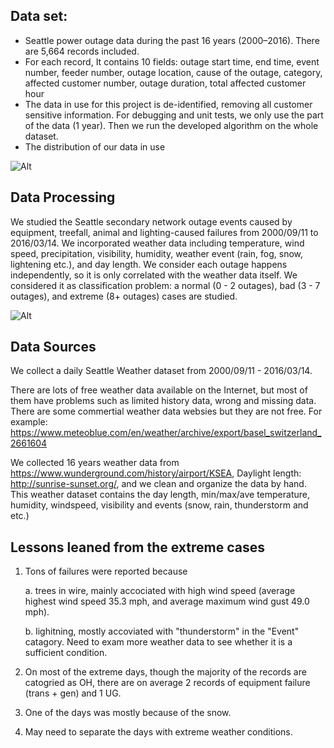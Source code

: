 ## Data set:

* Seattle power outage data during the past 16 years (2000–2016). There are 5,664 records included. 
* For each record, It contains 10 fields: outage start time, end time, event number, feeder number, outage location, cause of the outage, category, affected customer number, outage duration, total affected customer hour
* The data in use for this project is de-identified, removing all customer sensitive information. For debugging and unit tests, we only use the part of the data (1 year). Then we run the developed algorithm on the whole dataset.
* The distribution of our data in use 

![Alt](https://github.com/rkastilani/PowerOutagePredictor/blob/master/Graphs/classDistribution.png)


## Data Processing

We studied the Seattle secondary network outage events caused by equipment, treefall, animal and lighting-caused failures from 2000/09/11 to 2016/03/14. We incorporated weather data including temperature, wind speed, precipitation, visibility, humidity, weather event (rain, fog, snow, lightening etc.), and day length. We consider each outage happens independently, so it is only correlated with the weather data itself. We considered it as classification problem: a normal (0 - 2 outages), bad (3 - 7 outages), and extreme (8+ outages) cases are studied.

![Alt](https://github.com/rkastilani/PowerOutagePredictor/blob/master/Graphs/DataProcessing.png)


## Data Sources

We collect a daily Seattle Weather dataset from 2000/09/11 - 2016/03/14.

There are lots of free weather data available on the Internet, but most of them have problems such as limited history data, wrong and missing data. There are some commertial weather data websies but they are not free. For example: https://www.meteoblue.com/en/weather/archive/export/basel_switzerland_2661604

We collected 16 years weather data from https://www.wunderground.com/history/airport/KSEA, Daylight length: http://sunrise-sunset.org/, and we clean and organize the data by hand. This weather dataset contains the day length, min/max/ave temperature, humidity, windspeed, visibility and events (snow, rain, thunderstorm and etc.)


## Lessons leaned from the extreme cases

1. Tons of failures were reported because

    a. trees in wire, mainly accociated with high wind speed (average highest wind speed 35.3 mph, and average maximum wind gust 49.0 mph).

    b. lighitning, mostly accoviated with "thunderstorm" in the "Event" catagory. Need to exam more weather data to see whether it is a sufficient condition.

2. On most of the extreme days, though the majority of the records are catogried as OH, there are on average 2 records of equipment failure (trans + gen) and 1 UG. 

3. One of the days was mostly because of the snow. 

4. May need to separate the days with extreme weather conditions.
